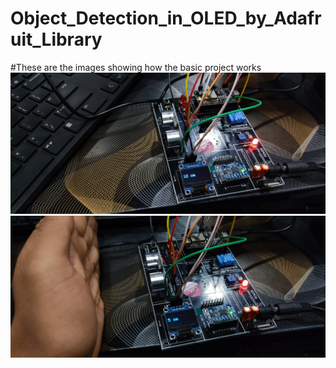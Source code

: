 # Object_Detection_in_OLED_by_Adafruit_Library

#These are the images showing how the basic project works
![Image 1](https://github.com/joshi28mohit/Object_Detection_in_OLED_by_Adafruit_Library/blob/main/Test%20Image%201.jpeg)
<br>
![Image 2](https://github.com/joshi28mohit/Object_Detection_in_OLED_by_Adafruit_Library/blob/main/Test%20Image%202.jpeg)
